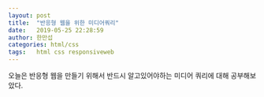 ```yaml
---
layout: post
title:  "반응형 웹을 위한 미디어쿼리"
date:   2019-05-25 22:28:59
author: 한만섭
categories: html/css
tags:	html css responsiveweb
---
```


오늘은 반응형 웹을 만들기 위해서 반드시 알고있어야하는 미디어 쿼리에 대해 공부해보았다. 
